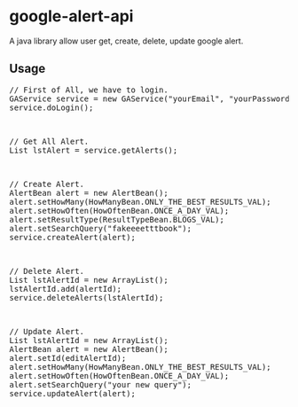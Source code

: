 google-alert-api
================

A java library allow user get, create, delete, update google alert.

Usage
--
<pre>
// First of All, we have to login.
GAService service = new GAService("yourEmail", "yourPassword");
service.doLogin();
</pre>
<br>
<pre>
// Get All Alert.
List<AlertBean> lstAlert = service.getAlerts();
</pre>
<br>
<pre>
// Create Alert.
AlertBean alert = new AlertBean();
alert.setHowMany(HowManyBean.ONLY_THE_BEST_RESULTS_VAL);
alert.setHowOften(HowOftenBean.ONCE_A_DAY_VAL);
alert.setResultType(ResultTypeBean.BLOGS_VAL);
alert.setSearchQuery("fakeeeetttbook");
service.createAlert(alert);
</pre>
<br>
<pre>
// Delete Alert.
List<String> lstAlertId = new ArrayList<String>();
lstAlertId.add(alertId);
service.deleteAlerts(lstAlertId);
</pre>
<br>
<pre>
// Update Alert.
List<String> lstAlertId = new ArrayList<String>();
AlertBean alert = new AlertBean();
alert.setId(editAlertId);
alert.setHowMany(HowManyBean.ONLY_THE_BEST_RESULTS_VAL);
alert.setHowOften(HowOftenBean.ONCE_A_DAY_VAL);
alert.setSearchQuery("your new query");
service.updateAlert(alert);
</pre>
